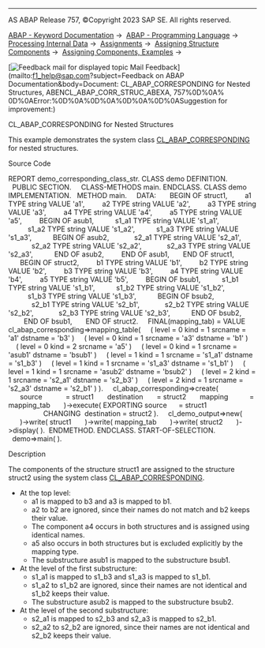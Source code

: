   

* * *

AS ABAP Release 757, ©Copyright 2023 SAP SE. All rights reserved.

[ABAP - Keyword Documentation](javascript:call_link\('abenabap.htm'\)) →  [ABAP - Programming Language](javascript:call_link\('abenabap_reference.htm'\)) →  [Processing Internal Data](javascript:call_link\('abenabap_data_working.htm'\)) →  [Assignments](javascript:call_link\('abenvalue_assignments.htm'\)) →  [Assigning Structure Components](javascript:call_link\('abencorresponding.htm'\)) →  [Assigning Components, Examples](javascript:call_link\('abencorresponding_abexas.htm'\)) → 

 [![](Mail.gif?object=Mail.gif&sap-language=EN "Feedback mail for displayed topic") Mail Feedback](mailto:f1_help@sap.com?subject=Feedback on ABAP Documentation&body=Document: CL_ABAP_CORRESPONDING for Nested Structures, ABENCL_ABAP_CORR_STRUC_ABEXA, 757%0D%0A%
0D%0AError:%0D%0A%0D%0A%0D%0A%0D%0ASuggestion for improvement:)

CL\_ABAP\_CORRESPONDING for Nested Structures

This example demonstrates the system class [CL\_ABAP\_CORRESPONDING](javascript:call_link\('abencl_abap_corresponding.htm'\)) for nested structures.

Source Code   

REPORT demo\_corresponding\_class\_str.
CLASS demo DEFINITION.
  PUBLIC SECTION.
    CLASS-METHODS main.
ENDCLASS.
CLASS demo IMPLEMENTATION.
  METHOD main.
    DATA:
      BEGIN OF struct1,
        a1 TYPE string VALUE 'a1',
        a2 TYPE string VALUE 'a2',
        a3 TYPE string VALUE 'a3',
        a4 TYPE string VALUE 'a4',
        a5 TYPE string VALUE 'a5',
        BEGIN OF asub1,
          s1\_a1 TYPE string VALUE 's1\_a1',
          s1\_a2 TYPE string VALUE 's1\_a2',
          s1\_a3 TYPE string VALUE 's1\_a3',
          BEGIN OF asub2,
            s2\_a1 TYPE string VALUE 's2\_a1',
            s2\_a2 TYPE string VALUE 's2\_a2',
            s2\_a3 TYPE string VALUE 's2\_a3',
          END OF asub2,
        END OF asub1,
      END OF struct1,
      BEGIN OF struct2,
        b1 TYPE string VALUE 'b1',
        b2 TYPE string VALUE 'b2',
        b3 TYPE string VALUE 'b3',
        a4 TYPE string VALUE 'b4',
        a5 TYPE string VALUE 'b5',
        BEGIN OF bsub1,
          s1\_b1 TYPE string VALUE 's1\_b1',
          s1\_b2 TYPE string VALUE 's1\_b2',
          s1\_b3 TYPE string VALUE 's1\_b3',
          BEGIN OF bsub2,
            s2\_b1 TYPE string VALUE 's2\_b1',
            s2\_b2 TYPE string VALUE 's2\_b2',
            s2\_b3 TYPE string VALUE 's2\_b3',
          END OF bsub2,
        END OF bsub1,
      END OF struct2.
    FINAL(mapping\_tab) = VALUE cl\_abap\_corresponding=>mapping\_table(
    ( level = 0 kind = 1 srcname = 'a1' dstname = 'b3' )
    ( level = 0 kind = 1 srcname = 'a3' dstname = 'b1' )
    ( level = 0 kind = 2 srcname = 'a5' )
    ( level = 0 kind = 1 srcname = 'asub1' dstname = 'bsub1' )
    ( level = 1 kind = 1 srcname = 's1\_a1' dstname = 's1\_b3' )
    ( level = 1 kind = 1 srcname = 's1\_a3' dstname = 's1\_b1' )
    ( level = 1 kind = 1 srcname = 'asub2' dstname = 'bsub2' )
    ( level = 2 kind = 1 srcname = 's2\_a1' dstname = 's2\_b3' )
    ( level = 2 kind = 1 srcname = 's2\_a3' dstname = 's2\_b1' ) ).
    cl\_abap\_corresponding=>create(
      source            = struct1
      destination       = struct2
      mapping           = mapping\_tab
      )->execute( EXPORTING source      = struct1
                  CHANGING  destination = struct2 ).
    cl\_demo\_output=>new(
      )->write( struct1
      )->write( mapping\_tab
      )->write( struct2
      )->display( ).  ENDMETHOD.
ENDCLASS.
START-OF-SELECTION.
  demo=>main( ).

Description   

The components of the structure struct1 are assigned to the structure struct2 using the system class [CL\_ABAP\_CORRESPONDING](javascript:call_link\('abencl_abap_corresponding.htm'\)).

-   At the top level:
    -   a1 is mapped to b3 and a3 is mapped to b1.
    -   a2 to b2 are ignored, since their names do not match and b2 keeps their value.
    -   The component a4 occurs in both structures and is assigned using identical names.
    -   a5 also occurs in both structures but is excluded explicitly by the mapping type.
    -   The substructure asub1 is mapped to the substructure bsub1.
-   At the level of the first substructure:
    -   s1\_a1 is mapped to s1\_b3 and s1\_a3 is mapped to s1\_b1.
    -   s1\_a2 to s1\_b2 are ignored, since their names are not identical and s1\_b2 keeps their value.
    -   The substructure asub2 is mapped to the substructure bsub2.
-   At the level of the second substructure:
    -   s2\_a1 is mapped to s2\_b3 and s2\_a3 is mapped to s2\_b1.
    -   s2\_a2 to s2\_b2 are ignored, since their names are not identical and s2\_b2 keeps their value.